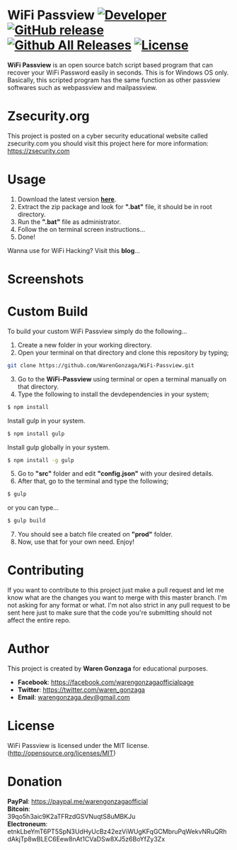 # WiFi Passview [![Developer](https://img.shields.io/badge/developed%20by-WarenGonzaga-green.svg)](https://github.com/WarenGonzaga/) [![GitHub release](https://img.shields.io/github/release/WarenGonzaga/WiFi-Passview.svg)](https://github.com/WarenGonzaga/WiFi-Passview/releases) [![Github All Releases](https://img.shields.io/github/downloads/WarenGonzaga/WiFi-Passview/total.svg)](https://github.com/WarenGonzaga/WiFi-Passview/archive/master.zip) [![License](https://img.shields.io/github/license/WarenGonzaga/WiFi-Passview.svg)](https://github.com/WarenGonzaga/WiFi-Passview)

**WiFi Passview** is an open source batch script based program that can recover your WiFi Password easily in seconds. This is for Windows OS only. Basically, this scripted program has the same function as other passview softwares such as webpassview and mailpassview.

# Zsecurity.org
This project is posted on a cyber security educational website called zsecurity.com you should visit this project here for more information: https://zsecurity.com

# Usage
1. Download the latest version **[here](https://github.com/WarenGonzaga/WiFi-Passview/releases)**.
2. Extract the zip package and look for **".bat"** file, it should be in root directory.
3. Run the **".bat"** file as administrator.
3. Follow the on terminal screen instructions...
4. Done!

Wanna use for WiFi Hacking? Visit this **blog**...

# Screenshots

# Custom Build

To build your custom WiFi Passview simply do the following...
1. Create a new folder in your working directory.
2. Open your terminal on that directory and clone this repository by typing;<br>
```bash
git clone https://github.com/WarenGonzaga/WiFi-Passview.git
```
3. Go to the **WiFi-Passview** using terminal or open a terminal manually on that directory.
4. Type the following to install the devdependencies in your system;<br>
```bash
$ npm install
```
Install gulp in your system.
```bash
$ npm install gulp
```
Install gulp globally in your system.
```bash
$ npm install -g gulp
```
5. Go to **"src"** folder and edit **"config.json"** with your desired details.
6. After that, go to the terminal and type the following;
```bash
$ gulp
```
or you can type...
```bash
$ gulp build
```
7. You should see a batch file created on **"prod"** folder.
8. Now, use that for your own need. Enjoy!

# Contributing

If you want to contribute to this project just make a pull request and let me know what are the changes you want to merge with this master branch. I'm not asking for any format or what. I'm not also strict in any pull request to be sent here just to make sure that the code you're submitting should not affect the entire repo.

# Author

This project is created by **Waren Gonzaga** for educational purposes.
- **Facebook**: https://facebook.com/warengonzagaofficialpage
- **Twitter**: https://twitter.com/waren_gonzaga
- **Email**: warengonzaga.dev@gmail.com

# License

WiFi Passview is licensed under the MIT license. (http://opensource.org/licenses/MIT)

# Donation
**PayPal**: https://paypal.me/warengonzagaofficial<br>
**Bitcoin**:<br/>39qo5h3aic9K2aTFRzdGSVNuqtS8uMBKJu<br>
**Electroneum**:<br/>etnkLbeYmT6PT5SpN3UdHyUcBz42ezViWUgKFqGCMbruPqWekvNRuQRhdAkjTp8wBLEC6Eew8nAt1CVaDSw8XJ5z6BoYfZy3Zx